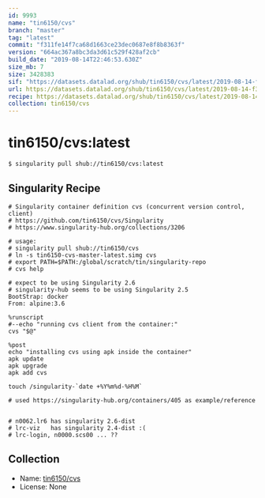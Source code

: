 ```yaml
---
id: 9993
name: "tin6150/cvs"
branch: "master"
tag: "latest"
commit: "f311fe14f7ca68d1663ce23dec0687e8f8b8363f"
version: "664ac367a8bc3da3d61c529f428af2cb"
build_date: "2019-08-14T22:46:53.630Z"
size_mb: 7
size: 3428383
sif: "https://datasets.datalad.org/shub/tin6150/cvs/latest/2019-08-14-f311fe14-664ac367/664ac367a8bc3da3d61c529f428af2cb.simg"
url: https://datasets.datalad.org/shub/tin6150/cvs/latest/2019-08-14-f311fe14-664ac367/
recipe: https://datasets.datalad.org/shub/tin6150/cvs/latest/2019-08-14-f311fe14-664ac367/Singularity
collection: tin6150/cvs
---
```


# tin6150/cvs:latest

```bash
$ singularity pull shub://tin6150/cvs:latest
```

## Singularity Recipe

```singularity
# Singularity container definition cvs (concurrent version control, client)
# https://github.com/tin6150/cvs/Singularity
# https://www.singularity-hub.org/collections/3206

# usage:
# singularity pull shub://tin6150/cvs
# ln -s tin6150-cvs-master-latest.simg cvs
# export PATH=$PATH:/global/scratch/tin/singularity-repo
# cvs help

# expect to be using Singularity 2.6
# singularity-hub seems to be using Singularity 2.5
BootStrap: docker
From: alpine:3.6

%runscript
#--echo "running cvs client from the container:"
cvs "$@"

%post
echo "installing cvs using apk inside the container"
apk update
apk upgrade
apk add cvs

touch /singularity-`date +%Y%m%d-%H%M`

# used https://singularity-hub.org/containers/405 as example/reference


# n0062.lr6 has singularity 2.6-dist
# lrc-viz   has singularity 2.4-dist :(
# lrc-login, n0000.scs00 ... ??
```

## Collection

 - Name: [tin6150/cvs](https://github.com/tin6150/cvs)
 - License: None


